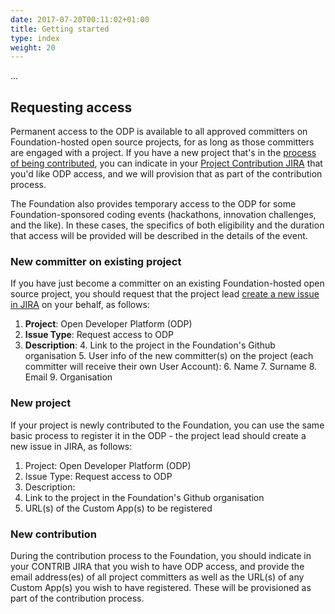 ```yaml
---
date: 2017-07-20T00:11:02+01:00
title: Getting started
type: index
weight: 20
---
```


...

## Requesting access
Permanent access to the ODP is available to all approved committers on Foundation-hosted open source projects, for as long as those committers are engaged with a project.  If you have a new project that's in the [process of being contributed](https://symphonyoss.atlassian.net/wiki/spaces/FM/pages/62783509/Contribution), you can indicate in your [Project Contribution JIRA](https://symphonyoss.atlassian.net/projects/CONTRIB/issues/) that you'd like ODP access, and we will provision that as part of the contribution process.

The Foundation also provides temporary access to the ODP for some Foundation-sponsored coding events (hackathons, innovation challenges, and the like).  In these cases, the specifics of both eligibility and the duration that access will be provided will be described in the details of the event.

### New committer on existing project
If you have just become a committer on an existing Foundation-hosted open source project, you should request that the project lead [create a new issue in JIRA](https://symphonyoss.atlassian.net/secure/CreateIssue.jspa?pid=10400&issuetype=10300) on your behalf, as follows:

1. **Project**: Open Developer Platform (ODP)
2. **Issue Type**: Request access to ODP
3. **Description**:
    4. Link to the project in the Foundation's Github organisation
    5. User info of the new committer(s) on the project (each committer will receive their own User Account):
        6. Name
        7. Surname
        8. Email
        9. Organisation

### New project
If your project is newly contributed to the Foundation, you can use the same basic process to register it in the ODP - the project lead should create a new issue in JIRA, as follows:

1. Project: Open Developer Platform (ODP)
2. Issue Type: Request access to ODP
3. Description:
  4. Link to the project in the Foundation's Github organisation
  5. URL(s) of the Custom App(s) to be registered

### New contribution
During the contribution process to the Foundation, you should indicate in your CONTRIB JIRA that you wish to have ODP access, and provide the email address(es) of all project committers as well as the URL(s) of any Custom App(s) you wish to have registered.  These will be provisioned as part of the contribution process.